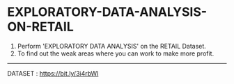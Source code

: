 # EXPLORATORY-DATA-ANALYSIS-ON-RETAIL

1) Perform 'EXPLORATORY DATA ANALYSIS' on the RETAIL Dataset.  
2) To find out the weak areas where you can work to make more profit.
___ 
DATASET : https://bit.ly/3i4rbWl
